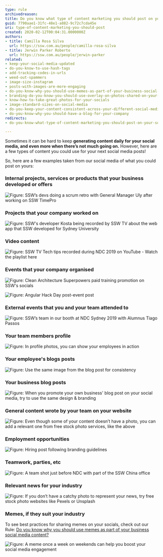 ```yaml
---
type: rule
archivedreason: 
title: Do you know what type of content marketing you should post on your socials?
guid: 7790aae1-31fc-48e1-a882-9c72c7cda45e
uri: type-of-content-marketing-you-should-post
created: 2020-02-12T00:04:31.0000000Z
authors:
- title: Camilla Rosa Silva
  url: https://ssw.com.au/people/camilla-rosa-silva
- title: Jerwin Parker Roberto
  url: https://ssw.com.au/people/jerwin-parker
related:
- keep-your-social-media-updated
- do-you-know-to-use-hash-tags
- add-tracking-codes-in-urls
- weed-out-spammers
- image-size-instagram
- posts-with-images-are-more-engaging
- do-you-know-why-you-should-use-memes-as-part-of-your-business-social-media-content
- branding-do-you-know-you-should-use-overlay-on-photos-shared-on-your-social-media
- know-how-to-take-great-photos-for-your-socials
- image-standard-sizes-on-social-media
- do-you-keep-your-content-consistent-across-your-different-social-media-platforms
- do-you-know-why-you-should-have-a-blog-for-your-company
redirects:
- do-you-know-what-type-of-content-marketing-you-should-post-on-your-socials

---
```


Sometimes it can be hard to keep  **generating content daily for your social media, and even more when there’s not much going on.** However, here are a few types of content you could use for your next social media posts!

<!--endintro-->

So, here are a few examples taken from our social media of what you could post on yours:

### Internal projects, services or products that your business developed or offers

![Figure: SSW’s devs doing a scrum retro with General Manager Uly after working on        SSW TimePro](teamwork.jpg)  

### Projects that your company worked on

![Figure: SSW's developer Kosta being recorded by SSW TV about the web app that SSW developed for Sydney University](breast.jpg)  

### Video content

![Figure: SSW TV Tech tips recorded during NDC 2019 on YouTube -        Watch the playlist here](sswtv.jpg)  

### Events that your company organised

![Figure: Clean Architecture Superpowers paid training promotion on SSW's socials](promoclean.jpg)  

![Figure:        Angular Hack Day post-event post](sswevents.jpg)  

### External events that you and your team attended to

![Figure: SSW’s team in our booth at NDC Sydney 2019 with Alumnus Tiago Passos](ndc.jpg)  

### Your team members profile

![Figure: In profile photos, you can show your employees in action](kikisprofile.png)  

### Your employee's blogs posts

![Figure: Use the same image from the blog post for consistency](blogpost.jpg)  

### Your business blog posts

![Figure: When you promote your own business' blog post on your social media, try to use the same design & branding](blogpostssw.jpg)  

### General content wrote by your team on your website


![Figure: Even though some of your content doesn’t have a photo, you can add a relevant one from free stock photo services, like the above](rules.jpg)  

### Employment opportunities

![Figure: Hiring post following branding guidelines](hiringpost.jpg)  

### Teamwork, parties, etc

![Figure: A team shot just before NDC with part of the SSW China office](teamwork2.jpg)  

### Relevant news for your industry

![Figure: If you don’t have a catchy photo to represent your news, try free stock photo websites like        Pexels or        Unsplash](technews.jpg)  

### Memes, if they suit your industry


To see best practices for sharing memes on your socials, check out our Rule: [Do you know why you should use memes as part of your business social media content?](/do-you-know-why-you-should-use-memes-as-part-of-your-business-social-media-content)

![Figure: A meme once a week on weekends can help you boost your social media engagement](meme.png)
